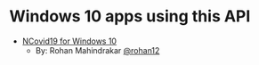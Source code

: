 # Windows 10 apps using this API

- [NCovid19 for Windows 10](https://www.microsoft.com/store/apps/9N4KZMGF4JRS)
  - By: Rohan Mahindrakar [@rohan12](https://github.com/ROHAN12)
